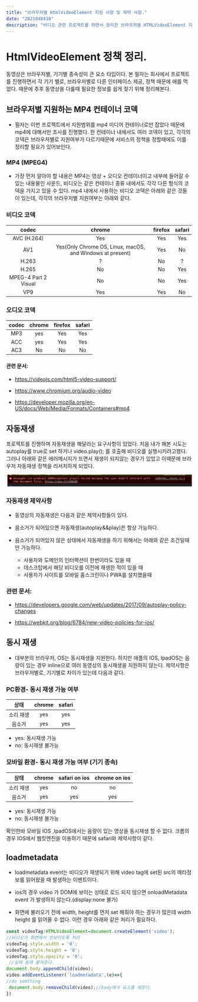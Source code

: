 ```yaml
---
title: "브라우저별 HtmlVideoElement 지원 사항 및 제약 사항."
date: "2021040410"
description: "비디오 관련 프로젝트를 하면서 정리한 브라우저별 HTMLVideoElement 지원사항, 정책 정리."
---
```




# HtmlVideoElement 정책 정리.

동영상은 브라우저별, 기기별 종속성이 큰 요소 타입이다. 본 필자는 회사에서 프로젝트를 진행하면서 각 기기 별로, 브라우저별로 다른 인터페이스 제공, 정책 때문에 애를 먹었다. 
때문에 추후 동영상을 다룰때 필요한 정보를 쉽게 찾기 위해 정리해본다.

## 브라우저별 지원하는 MP4 컨테이너 코덱

* 필자는 이번 프로젝트에서 지원범위를 mp4 미디어 컨테이너로만 잡았다 때문에 mp4에 대해서만 조사를 진행했다. 한 컨테이너 내에서도 여러 코덱이 있고, 각각의 코덱은 브라우저별로 지원여부가 다르기때문에 서비스의 정책을 정할때에도 이를 정리할 필요가 있어보인다.

### MP4 (MPEG4)
* 가장 먼저 알아야 할 내용은 MP4는 영상 + 오디오 컨테이너이고 내부에 들어갈 수 있는 내용물인 사운드, 비디오는 같은 컨테이너 종류 내에서도 각각 다른 형식의 코덱을 가지고 있을 수 있다.  mp4 내에서 사용하는 비디오 코덱은 아래와 같은 것들이 있는데, 각각의 브라우저별 지원여부는 아래와 같다. 



### 비디오 코덱
| codec | chrome | firefox | safari |
|:--------:|:------:|:-------:|:-----:|
|AVC (H.264)|	Yes|	Yes|	Yes|
|AV1|	Yes(Only Chrome OS, Linux, macOS, and Windows at present)	|Yes|	No|
|H.263|	?|	No|	?|
|H.265|	No|	No|	Yes|
|MPEG-4 Part 2 Visual|	No| 	No|	Yes|
|VP9	|Yes|	Yes|	No|



### 오디오 코덱

|codec|chrome|firefox|safari|
|:----:|:-----:|:-----:|:-----:|
| MP3 | yes|	Yes|	Yes|
|ACC	|yes	|Yes	|Yes|
|AC3|	No|	No|	No|





#### 관련 문서:

* https://videojs.com/html5-video-support/

* https://www.chromium.org/audio-video

* https://developer.mozilla.org/en-US/docs/Web/Media/Formats/Containers#mp4

## 자동재생
프로젝트를 진행하며 자동재생을 해달라는 요구사항이 있었다. 처음 내가 해본 시도는 autoplay를 true로 set 하거나 video.play(); 를 호출해 비디오를 실행시키려고했다. 그러나 아래와 같은 에러메시지가 뜨면서 재생이 되지않는 경우가 있었고 이때문에 브라우저 자동재생 정책을 리서치하게 되었다. 

![autoPlay restriction](./assets/autoplay.png)

### 자동재생 제약사항 
* 동영상의 자동재생은 다음과 같은 제약사항들이 있다.

* 음소거가 되어있으면 자동재생(autoplay&&play)은 항상 가능하다.
* 음소거가 되어있지 않은 상태에서 자동재생을 하기 위해서는 아래와 같은 조건일때만 가능하다.
    * 사용자와 도메인의 인터랙션이 한번이라도 있을 때 
    * 데스크탑에서 해당 비디오를 이전에 재생한 적이 있을 때
    * 사용자가 사이트를 모바일 홈스크린이나 PWA를 설치했을때




### 관련 문서:

* https://developers.google.com/web/updates/2017/09/autoplay-policy-changes

* https://webkit.org/blog/6784/new-video-policies-for-ios/

## 동시 재생

* 대부분의 브라우저, OS는 동시재생을 지원한다. 하지만 애플의 IOS, IpadOS는 음량이 있는 경우 inline으로 여러 동영상의 동시재생을 지원하지 않는다. 제약사항은 브라우저별로, 기기별로 차이가 있는데 다음과 같다. 


### PC환경- 동시 재생 가능 여부
|상태|chrome|safari|
|:--:|:----:|:----:|
|소리 재생|	yes|	yes|
|음소거| 	 yes|	yes|

* yes: 동시재생 가능
* no: 동시재생 불가능


### 모바일 환경- 동시 재생 가능 여부 (기기 종속)

|상태|chrome|safari on ios|chrome on ios|
|:--:|:----:|:----:|:---:|
|소리 재생|	yes|	 no|	 no|
|음소거 	 |yes	 |yes	|yes|


* yes: 동시재생 가능
* no: 동시재생 불가능


확인한바 모바일 IOS ,IpadOS에서는 음량이 있는 영상을 동시재생 할 수 없다.
크롬의 경우 IOS에서 웹킷엔진을 이용하기 때문에 safari와 제약사항이 같다. 





## loadmetadata

* loadmetadata event는 비디오가 재생되기 위해 video tag에 set된 src의 메타정보를 읽어왔을 때 발생하는 이벤트이다.
* ios의 경우 video 가 DOM에 보이는 상태로 로드 되지 않으면 onloadMetadata event 가 발생하지 않는다.(display:none 불가)

* 화면에 불러오기 전에 width, height를 먼저 set 해줘야 하는 경우가 많은데 width height 를 읽어올 수 없다.
이런 경우 아래와 같은 처리가 필요하다.
```ts
const videoTag:HTMLVideoElement=document.createElement('video');
//비디오가 화면에서 안보이도록 처리
videoTag.style.width = '0';
videoTag.style.height = '0';
videoTag.style.opacity = '0';
 //실제 돔에 붙여준다.
document.body.appendChild(video);
video.addEventListener('loadmetadata',(e)=>{
//do somthing
 document.body.removeChild(video);//body에서 요소를 때준다.
})
```